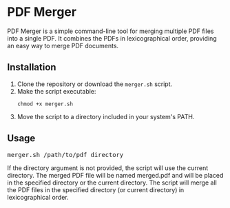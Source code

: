 # PDF Merger

PDF Merger is a simple command-line tool for merging multiple PDF files into a single PDF. It combines the PDFs in lexicographical order, providing an easy way to merge PDF documents.

## Installation

1. Clone the repository or download the `merger.sh` script.
2. Make the script executable:
   ```shell
   chmod +x merger.sh
3. Move the script to a directory included in your system's PATH. 

## Usage
<pre>
merger.sh /path/to/pdf_directory
</pre>

If the directory argument is not provided, the script will use the current directory.
The merged PDF file will be named merged.pdf and will be placed in the specified directory or the current directory.
The script will merge all the PDF files in the specified directory (or current directory) in lexicographical order.